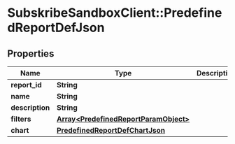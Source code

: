 # SubskribeSandboxClient::PredefinedReportDefJson

## Properties
Name | Type | Description | Notes
------------ | ------------- | ------------- | -------------
**report_id** | **String** |  | [optional] 
**name** | **String** |  | [optional] 
**description** | **String** |  | [optional] 
**filters** | [**Array&lt;PredefinedReportParamObject&gt;**](PredefinedReportParamObject.md) |  | [optional] 
**chart** | [**PredefinedReportDefChartJson**](PredefinedReportDefChartJson.md) |  | [optional] 


